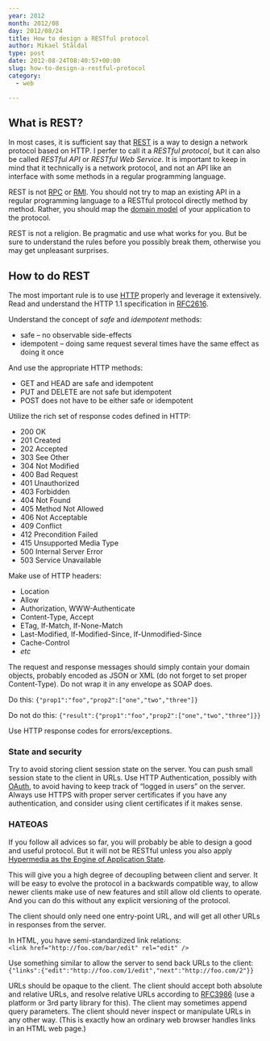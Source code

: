 ```yaml
---
year: 2012
month: 2012/08
day: 2012/08/24
title: How to design a RESTful protocol
author: Mikael Ståldal
type: post
date: 2012-08-24T08:40:57+00:00
slug: how-to-design-a-restful-protocol
category:
  - web

---
```

## What is REST?

In most cases, it is sufficient say that [REST][1] is a way to design a network protocol based on HTTP. I perfer to call it a _RESTful protocol_, but it can also be called _RESTful API_ or _RESTful Web Service_. It is important to keep in mind that it technically is a network protocol, and not an API like an interface with some methods in a regular programming language.

REST is not [RPC][2] or [RMI][3]. You should not try to map an existing API in a regular programming language to a RESTful protocol directly method by method. Rather, you should map the [domain model][4] of your application to the protocol.

REST is not a religion. Be pragmatic and use what works for you. But be sure to understand the rules before you possibly break them, otherwise you may get unpleasant surprises.

## How to do REST

The most important rule is to use [HTTP][5] properly and leverage it extensively. Read and understand the HTTP 1.1 specification in [RFC2616][6].

Understand the concept of _safe_ and _idempotent_ methods:

  * safe &#8211; no observable side-effects
  * idempotent &#8211; doing same request several times have the same effect as doing it once

And use the appropriate HTTP methods:

  * GET and HEAD are safe and idempotent
  * PUT and DELETE are not safe but idempotent
  * POST does not have to be either safe or idempotent

Utilize the rich set of response codes defined in HTTP:

  * 200 OK
  * 201 Created
  * 202 Accepted
  * 303 See Other
  * 304 Not Modified
  * 400 Bad Request
  * 401 Unauthorized
  * 403 Forbidden
  * 404 Not Found
  * 405 Method Not Allowed
  * 406 Not Acceptable
  * 409 Conflict
  * 412 Precondition Failed
  * 415 Unsupported Media Type
  * 500 Internal Server Error
  * 503 Service Unavailable

Make use of HTTP headers:

  * Location
  * Allow
  * Authorization, WWW-Authenticate
  * Content-Type, Accept
  * ETag, If-Match, If-None-Match
  * Last-Modified, If-Modified-Since, If-Unmodified-Since
  * Cache-Control
  * _etc_

The request and response messages should simply contain your domain objects, probably encoded as JSON or XML (do not forget to set proper Content-Type). Do not wrap it in any envelope as SOAP does.

Do this: `{"prop1":"foo","prop2":["one","two","three"]}`

Do not do this: `{"result":{"prop1":"foo","prop2":["one","two","three"]}}`

Use HTTP response codes for errors/exceptions.

### State and security

Try to avoid storing client session state on the server. You can push small session state to the client in URLs. Use HTTP Authentication, possibly with [OAuth][7], to avoid having to keep track of &#8220;logged in users&#8221; on the server. Always use HTTPS with proper server certificates if you have any authentication, and consider using client certificates if it makes sense.

### HATEOAS

If you follow all advices so far, you will probably be able to design a good and useful protocol. But it will not be RESTful unless you also apply [Hypermedia as the Engine of Application State][8].

This will give you a high degree of decoupling between client and server. It will be easy to evolve the protocol in a backwards compatible way, to allow newer clients make use of new features and still allow old clients to operate. And you can do this without any explicit versioning of the protocol.

The client should only need one entry-point URL, and will get all other URLs in responses from the server.

In HTML, you have semi-standardized link relations:  
`<link href="http://foo.com/bar/edit" rel="edit" />`

Use something similar to allow the server to send back URLs to the client:  
`{"links":{"edit":"http://foo.com/1/edit","next":"http://foo.com/2"}}`

URLs should be opaque to the client. The client should accept both absolute and relative URLs, and resolve relative URLs according to [RFC3986][9] (use a platform or 3rd party library for this). The client may sometimes append query parameters. The client should never inspect or manipulate URLs in any other way. (This is exactly how an ordinary web browser handles links in an HTML web page.)

 [1]: http://en.wikipedia.org/wiki/REST
 [2]: http://en.wikipedia.org/wiki/Remote_procedure_call
 [3]: http://en.wikipedia.org/wiki/Java_remote_method_invocation
 [4]: http://en.wikipedia.org/wiki/Domain_model
 [5]: http://en.wikipedia.org/wiki/Http
 [6]: http://tools.ietf.org/html/rfc2616
 [7]: http://en.wikipedia.org/wiki/OAuth
 [8]: http://en.wikipedia.org/wiki/HATEOAS
 [9]: http://www.ietf.org/rfc/rfc3986.txt